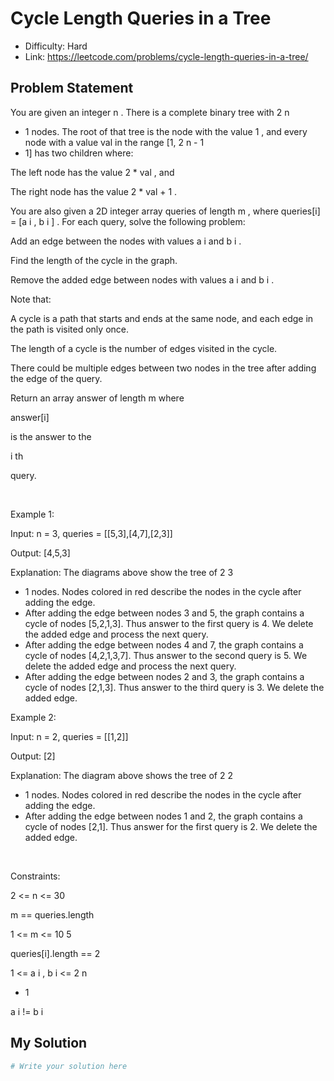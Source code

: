# Cycle Length Queries in a Tree
- Difficulty: Hard
- Link: https://leetcode.com/problems/cycle-length-queries-in-a-tree/

## Problem Statement

You are given an integer 
n
. There is a 
complete binary tree
 with 
2
n
 - 1
 nodes. The root of that tree is the node with the value 
1
, and every node with a value 
val
 in the range 
[1, 2
n - 1
 - 1]
 has two children where:




The left node has the value 
2 * val
, and


The right node has the value 
2 * val + 1
.




You are also given a 2D integer array 
queries
 of length 
m
, where 
queries[i] = [a
i
, b
i
]
. For each query, solve the following problem:




Add an edge between the nodes with values 
a
i
 and 
b
i
.


Find the length of the cycle in the graph.


Remove the added edge between nodes with values 
a
i
 and 
b
i
.




Note
 that:




A 
cycle
 is a path that starts and ends at the same node, and each edge in the path is visited only once.


The length of a cycle is the number of edges visited in the cycle.


There could be multiple edges between two nodes in the tree after adding the edge of the query.




Return 
an array 
answer
 of length 
m
 where
 
answer[i]
 
is the answer to the
 
i
th
 
query.


 


Example 1:






Input:
 n = 3, queries = [[5,3],[4,7],[2,3]]

Output:
 [4,5,3]

Explanation:
 The diagrams above show the tree of 2
3
 - 1 nodes. Nodes colored in red describe the nodes in the cycle after adding the edge.
- After adding the edge between nodes 3 and 5, the graph contains a cycle of nodes [5,2,1,3]. Thus answer to the first query is 4. We delete the added edge and process the next query.
- After adding the edge between nodes 4 and 7, the graph contains a cycle of nodes [4,2,1,3,7]. Thus answer to the second query is 5. We delete the added edge and process the next query.
- After adding the edge between nodes 2 and 3, the graph contains a cycle of nodes [2,1,3]. Thus answer to the third query is 3. We delete the added edge.



Example 2:






Input:
 n = 2, queries = [[1,2]]

Output:
 [2]

Explanation:
 The diagram above shows the tree of 2
2
 - 1 nodes. Nodes colored in red describe the nodes in the cycle after adding the edge.
- After adding the edge between nodes 1 and 2, the graph contains a cycle of nodes [2,1]. Thus answer for the first query is 2. We delete the added edge.



 


Constraints:




2 <= n <= 30


m == queries.length


1 <= m <= 10
5


queries[i].length == 2


1 <= a
i
, b
i
 <= 2
n
 - 1


a
i
 != b
i

## My Solution

```python
# Write your solution here
```
